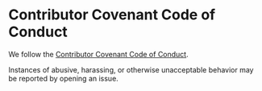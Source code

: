 # Contributor Covenant Code of Conduct

We follow the [Contributor Covenant Code of Conduct](https://www.contributor-covenant.org/version/2/1/code_of_conduct.html).

Instances of abusive, harassing, or otherwise unacceptable behavior may be reported by opening an issue.
